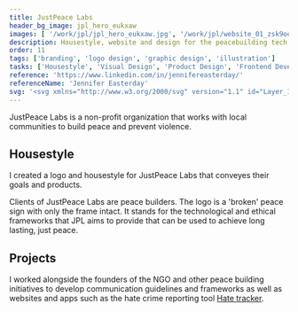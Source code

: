 ```yaml
---
title: JustPeace Labs
header_bg_image: jpl_hero_eukxaw
images: [ '/work/jpl/jpl_hero_eukxaw.jpg', '/work/jpl/website_01_zsk9oe.png', '/work/jpl/jpllogo_v7s2pl']
description: Housestyle, website and design for the peacebuilding tech non-profit organisation.
order: 11
tags: ['branding', 'logo design', 'graphic design', 'illustration']
tasks: ['Housestyle', 'Visual Design', 'Product Design', 'Frontend Development']
reference: 'https://www.linkedin.com/in/jennifereasterday/'
referenceName: 'Jennifer Easterday' 
svg: '<svg xmlns="http://www.w3.org/2000/svg" version="1.1" id="Layer_1" x="0" y="0" viewBox="0 0 240 63" style="enable-background:new 0 0 240 63" xml:space="preserve"><style>.st0{fill:currentColor}.st1{fill:currentColor}</style><g id="Layer_1-2"><path class="st0" d="M82.4 23.4c.4-2.3.6-4.7.5-7.1V3.1h4.6v13.1c.1 2.5 0 5-.3 7.5-.8 4.1-4.9 6-7.4 6.1l-1.1-2.4c1.9-.6 3.3-2.1 3.7-4zM92 3.1h4.5v12.3c0 5.1 1.6 6.2 4.4 6.2s4.3-1.3 4.3-6.2V3.1h4.5v12.7c0 6.1-3 9.5-8.9 9.5-6.6 0-8.8-3.8-8.8-9.6V3.1zM114 20.3c1.7.9 3.7 1.4 5.7 1.4 2.4 0 3.2-.8 3.2-2.2s-.9-2.2-4.2-3.9c-2.6-1.3-5.4-3.2-5.4-6.8 0-4.3 3.5-5.9 7.7-5.9 2-.1 3.9.4 5.7 1.3l-.8 3.6c-1.4-.9-3.1-1.4-4.7-1.4-2.4 0-3.3.9-3.3 2.2 0 1.6 1.1 2.2 3.8 3.7 3.4 1.8 6 3.4 6 7 0 4-3.1 6.1-7.5 6.1-2.3 0-4.5-.4-6.6-1.3l.4-3.8zM135.3 6.6H129V3.1h17.2v3.5h-6.3V25h-4.6V6.6zM149.4 3.1h1.4c2.4 0 4.4-.2 6.5-.2 5 0 8 2.2 8 7.6 0 5-3.1 8-8.8 8H154V25h-4.6V3.1zm7 11.8c2.2 0 4.3-.9 4.3-4.6 0-2.8-1.5-4.3-4.4-4.2-.8 0-1.6.1-2.4.2v8.4c.8.2 1.6.2 2.5.2zM168.4 3.1h13.4v3.5H173V12h6.8v3.5H173v5.9h9.7V25h-14.3V3.1zM192.8 2.9h4.6l8.2 22.1h-5l-1.5-4.6H191l-1.5 4.6h-4.9l8.2-22.1zm5.3 14.2-2.4-7.5-.6-2.3-.6 2.3-2.4 7.5h6zM216.4 2.9c2 0 4 .3 6 .9l-.7 4c-1.5-.9-3.2-1.3-5-1.3-3.6 0-6.3 2.7-6.3 7.3s2.5 7.9 6.7 7.9c1.8 0 3.5-.5 5.1-1.4v3.8c-1.7.8-3.6 1.2-5.5 1.1-6.8 0-11-4.5-11-11.1 0-7.3 4.7-11.2 10.7-11.2zM225.7 3.1h13.4v3.5h-8.8V12h6.7v3.5h-6.7v5.9h9.7V25h-14.3V3.1z"/><path class="st1" d="M80.4 39h2.5v20H92v2H80.4V39zM98 52.1c2.1-.7 4.2-1 6.4-1v-1.9c0-2.7-1.4-3.1-3.8-3.1-1.7.1-3.4.5-4.8 1.4l-.6-1.6c1.8-1 3.9-1.6 6-1.6 3.3 0 5.6.9 5.6 5v11.9h-1c-.8 0-1.3-.1-1.3-1.2v-.6c-1.4 1.2-3.2 1.8-5.1 1.8-2.9 0-5-1.7-5-4.6 0-2.1 1.3-3.6 3.6-4.5zm2.2 7.3c1.5 0 3-.5 4.2-1.4v-5.3c-1.7 0-3.4.2-5.1.8-1.6.6-2.5 1.5-2.5 3 0 1.7 1 2.9 3.4 2.9zM112 37h2.4v6.8l-.1 2.5c1.3-1.3 3.1-2 5-2 3.6 0 6.5 2.6 6.5 7.8s-3.3 9.1-8.3 9.1c-1.9 0-3.8-.4-5.5-1.2V37zm5.8 22.4c2.9 0 5.5-2.3 5.6-7 0-4.1-1.6-6.3-4.7-6.3-1.6 0-3.1.6-4.2 1.7v10.9c.9.6 2.1.8 3.3.7zM129.4 58.2c1.5.8 3.1 1.2 4.7 1.2 2.1 0 3.6-.8 3.6-2.5s-2-2.5-3.9-3.3c-2.5-1-4.7-2.4-4.7-5.1s2.7-4.1 5.7-4.2c1.5 0 2.9.3 4.2.9l-.4 1.8c-1.1-.6-2.4-.9-3.7-.9-2.4 0-3.6.9-3.6 2.2 0 1.7 1.4 2.5 3.6 3.4s5 2.2 5 5-2.2 4.5-5.7 4.5c-1.8 0-3.6-.4-5.2-1.2l.4-1.8zM7.2 31.7c0-12.2 8.9-22.6 21-24.4L27.1 0C11.6 2.4.1 15.7 0 31.5c0 6.8 2.2 13.5 6.2 19l5.8-4.3C8.9 42 7.2 36.9 7.2 31.7zM17.1 51.4l-4.2 5.7c4.2 3.1 9.1 5.1 14.2 5.9l1-7c-4-.6-7.8-2.2-11-4.6zM36.5 0l-1.1 7.3c13.5 2 22.7 14.5 20.7 28-.6 3.9-2.1 7.7-4.5 10.9l5.7 4.2c4.1-5.5 6.3-12.1 6.2-19 .1-15.7-11.4-29-27-31.4zM35.5 56l1 7c5.2-.8 10-2.8 14.2-5.9l-4.2-5.7c-3.2 2.4-7 4-11 4.6z"/></g></svg>'
---
```

			
JustPeace Labs is a non-profit organization that works with local communities to build peace and prevent violence.

## Housestyle
I created a logo and housestyle for JustPeace Labs that conveyes their goals and products.

Clients of JustPeace Labs are peace builders. The logo is a 'broken' peace sign with only the frame intact. It stands for the technological and ethical frameworks that JPL aims to provide that can be used to achieve long lasting, just peace.

## Projects

I worked alongside the founders of the NGO and other peace building initiatives to develop communication guidelines and frameworks as well as websites and apps such as the hate crime reporting tool [Hate tracker](/work/hatetracker).